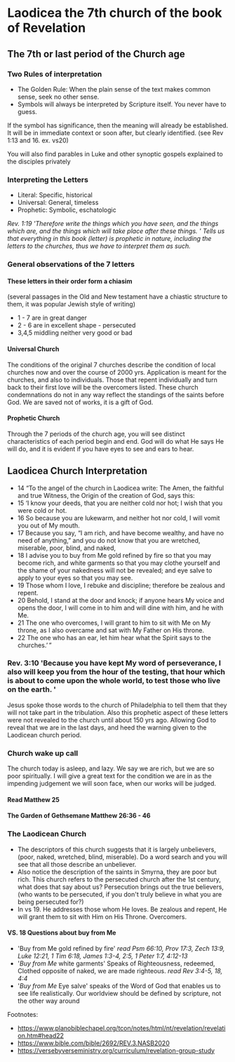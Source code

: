 # Laodicea the 7th church of the book of Revelation
## The 7th or last period of the Church age

### Two Rules of interpretation
- The Golden Rule: When the plain sense of the text makes common sense, seek no other sense.
- Symbols will always be interpreted by Scripture itself. You never have to guess.

If the symbol has significance, then the meaning will already be established.
It will be in immediate context or soon after, but clearly identified. (see Rev 1:13 and 16. ex. vs20)

You will also find parables in Luke and other synoptic gospels explained to the disciples privately

### Interpreting the Letters
- Literal: Specific, historical
- Universal: General, timeless
- Prophetic: Symbolic, eschatologic

_Rev. 1:19 'Therefore write the things which you have seen, and the things which are, and the things which will take place after these things. '
Tells us that everything in this book (letter) is prophetic in nature, including the letters to the churches, thus we have to interpret them as such._

### General observations of the 7 letters
#### These letters in their order form a chiasim
(several passages in the Old and New testament have a chiastic structure to them, it was popular Jewish style of writing)
- 1 - 7 are in great danger
- 2 - 6 are in excellent shape - persecuted
- 3,4,5 middling neither very good or bad

#### Universal Church
The conditions of the original 7 churches describe the condition of local churches now and over the course of 2000 yrs.  Application is meant for the churches, and also to individuals.
Those that repent individually and turn back to their first love will be the overcomers listed.  These church condemnations do not in any way reflect the standings of the saints before God.
We are saved not of works, it is a gift of God.

#### Prophetic Church
Through the 7 periods of the church age, you will see distinct characteristics of each period begin and end.  God will do what He says He will do, and it is evident if you have eyes to see and ears to hear.

## Laodicea Church Interpretation
- 14 “To the angel of the church in Laodicea write: The Amen, the faithful and true Witness, the  Origin of the creation of God, says this:
- 15 ‘I know your deeds, that you are neither cold nor hot; I wish that you were cold or hot.
- 16 So because you are lukewarm, and neither hot nor cold, I will vomit you out of My mouth.
- 17 Because you say, “I am rich, and have become wealthy, and have no need of anything,” and you do not know that you are wretched, miserable, poor, blind, and naked,
- 18 I advise you to buy from Me gold refined by fire so that you may become rich, and white garments so that you may clothe yourself and the shame of your nakedness will not be revealed; and eye salve to apply to your eyes so that you may see.
- 19 Those whom I love, I rebuke and discipline; therefore be zealous and repent.
- 20 Behold, I stand at the door and knock; if anyone hears My voice and opens the door, I will come in to him and will dine with him, and he with Me.
- 21 The one who overcomes, I will grant to him to sit with Me on My throne, as I also overcame and sat with My Father on His throne.
- 22 The one who has an ear, let him hear what the Spirit says to the churches.’ ”

### Rev. 3:10 'Because you have kept My word of perseverance, I also will keep you from the hour of the testing, that hour which is about to come upon the whole world, to test those who live on the earth. '
Jesus spoke those words to the church of Philadelphia to tell them that they will not take part in the tribulation.  Also this prophetic aspect of these letters were not revealed to the church until about 150 yrs ago.  Allowing God to reveal that we are in the last days, and heed the warning given to the Laodicean church period.

### Church wake up call
The church today is asleep, and lazy.  We say we are rich, but we are so poor spiritually.  I will give a great text for the condition we are in as the impending judgement we will soon face, when our works will be judged.

#### Read Matthew 25

#### The Garden of Gethsemane Matthew 26:36 - 46

### The Laodicean Church
- The descriptors of this church suggests that it is largely unbelievers, (poor, naked, wretched, blind, miserable).  Do a word search and you will see that all those describe an unbeliever. 
- Also notice the description of the saints in Smyrna, they are poor but rich. This church refers to the persecuted church after the 1st century, what does that say about us?  Persecution brings out the true believers, (who wants to be persecuted, if you don't truly believe in what you are being persecuted for?)
- In vs 19. He addresses those whom He loves.  Be zealous and repent, He will grant them to sit with Him on His Throne.  Overcomers.

#### VS. 18 Questions about buy from Me
- 'Buy from Me gold refined by fire' _read Psm 66:10, Prov 17:3, Zech 13:9, Luke 12:21, 1 Tim 6:18, James 1:3-4, 2:5, 1 Peter 1:7, 4:12-13_
- '_Buy from Me_ white garments' Speaks of Righteousness, redeemed, Clothed opposite of naked, we are made righteous. _read Rev 3:4-5, 18, 4:4_
- '_Buy from Me_ Eye salve' speaks of the Word of God that enables us to see life realistically.  Our worldview should be defined by scripture, not the other way around

Footnotes:
- https://www.planobiblechapel.org/tcon/notes/html/nt/revelation/revelation.htm#head22
- https://www.bible.com/bible/2692/REV.3.NASB2020
- https://versebyverseministry.org/curriculum/revelation-group-study


